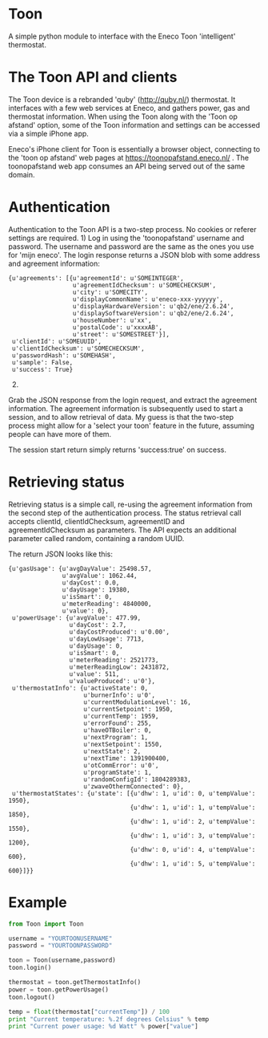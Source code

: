 Toon
====

A simple python module to interface with the Eneco Toon 'intelligent' thermostat.

The Toon API and clients
====

The Toon device is a rebranded 'quby' (http://quby.nl/) thermostat. It
interfaces with a few web services at Eneco, and gathers power, gas and
thermostat information.
When using the Toon along with the 'Toon op afstand' option, some of the
Toon information and settings can be accessed via a simple iPhone app.

Eneco's iPhone client for Toon is essentially a browser object, connecting
to the 'toon op afstand' web pages at https://toonopafstand.eneco.nl/ .
The toonopafstand web app consumes an API being served out of the same
domain.

Authentication
===
Authentication to the Toon API is a two-step process. No cookies or referer
settings are required.
1) 
Log in using the 'toonopafstand' username and password. The username and
password are the same as the ones you use for 'mijn eneco'.
The login response returns a JSON blob with some address and agreement
information:

```
{u'agreements': [{u'agreementId': u'SOMEINTEGER',
                  u'agreementIdChecksum': u'SOMECHECKSUM',
                  u'city': u'SOMECITY',
                  u'displayCommonName': u'eneco-xxx-yyyyyy',
                  u'displayHardwareVersion': u'qb2/ene/2.6.24',
                  u'displaySoftwareVersion': u'qb2/ene/2.6.24',
                  u'houseNumber': u'xx',
                  u'postalCode': u'xxxxAB',
                  u'street': u'SOMESTREET'}],
 u'clientId': u'SOMEUUID',
 u'clientIdChecksum': u'SOMECHECKSUM',
 u'passwordHash': u'SOMEHASH',
 u'sample': False,
 u'success': True}
```

2) 
Grab the JSON response from the login request, and extract the agreement
information. The agreement information is subsequently used to start a
session, and to allow retrieval of data. My guess is that the two-step
process might allow for a 'select your toon' feature in the future, assuming
people can have more of them.

The session start return simply returns 'success:true' on success.


Retrieving status
===

Retrieving status is a simple call, re-using the agreement information from
the second step of the authentication process. 
The status retrieval call accepts clientId, clientIdChecksum, agreementID
and agreementIdChecksum as parameters. The API expects an additional
parameter called random, containing a random UUID.

The return JSON looks like this:
```
{u'gasUsage': {u'avgDayValue': 25498.57,
               u'avgValue': 1062.44,
               u'dayCost': 0.0,
               u'dayUsage': 19380,
               u'isSmart': 0,
               u'meterReading': 4840000,
               u'value': 0},
 u'powerUsage': {u'avgValue': 477.99,
                 u'dayCost': 2.7,
                 u'dayCostProduced': u'0.00',
                 u'dayLowUsage': 7713,
                 u'dayUsage': 0,
                 u'isSmart': 0,
                 u'meterReading': 2521773,
                 u'meterReadingLow': 2431872,
                 u'value': 511,
                 u'valueProduced': u'0'},
 u'thermostatInfo': {u'activeState': 0,
                     u'burnerInfo': u'0',
                     u'currentModulationLevel': 16,
                     u'currentSetpoint': 1950,
                     u'currentTemp': 1959,
                     u'errorFound': 255,
                     u'haveOTBoiler': 0,
                     u'nextProgram': 1,
                     u'nextSetpoint': 1550,
                     u'nextState': 2,
                     u'nextTime': 1391900400,
                     u'otCommError': u'0',
                     u'programState': 1,
                     u'randomConfigId': 1804289383,
                     u'zwaveOthermConnected': 0},
 u'thermostatStates': {u'state': [{u'dhw': 1, u'id': 0, u'tempValue': 1950},
                                  {u'dhw': 1, u'id': 1, u'tempValue': 1850},
                                  {u'dhw': 1, u'id': 2, u'tempValue': 1550},
                                  {u'dhw': 1, u'id': 3, u'tempValue': 1200},
                                  {u'dhw': 0, u'id': 4, u'tempValue': 600},
                                  {u'dhw': 1, u'id': 5, u'tempValue': 600}]}}
```


Example
====

```python
from Toon import Toon

username = "YOURTOONUSERNAME"
password = "YOURTOONPASSWORD"

toon = Toon(username,password)
toon.login()

thermostat = toon.getThermostatInfo()
power = toon.getPowerUsage()
toon.logout()

temp = float(thermostat["currentTemp"]) / 100
print "Current temperature: %.2f degrees Celsius" % temp
print "Current power usage: %d Watt" % power["value"]
```
